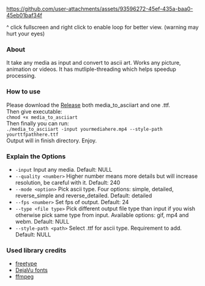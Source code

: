 https://github.com/user-attachments/assets/93596272-45ef-435a-baa0-45eb01baf34f

^ click fullscreen and right click to enable loop for better view. (warning may hurt your eyes)
### **About**
It take any media as input and convert to ascii art. Works any picture, animation or videos. It has mutliple-threading which helps speedup processing.

### **How to use**
Please download the [Release](releases/release-0.1v) both media_to_asciiart and one .ttf. \
Then give executable: \
`chmod +x media_to_asciiart` \
Then finally you can run: \
`./media_to_asciiart -input yourmediahere.mp4 --style-path yourttfpathhere.ttf` \
Output will in finish directory. Enjoy.

### **Explain the Options**
- `-input` Input any media. Default: NULL
- `--quality <number>` Higher number means more details but will increase resolution, be careful with it. Default: 240
- `--mode <option>` Pick ascii type. Four options: simple, detailed, reverse_simple and reverse_detailed. Default: detailed
- `--fps <number>` Set fps of output. Default: 24
- `--type <file type>` Pick different output file type than input if you wish otherwise pick same type from input. Available options: gif, mp4 and webm. Default: NULL
- `--style-path <path>` Select .ttf for ascii type. Requirement to add. Default: NULL

### **Used library credits**
- [freetype](https://github.com/freetype/freetype/tree/738905b34bd1f5a8ff51bd2bc8e38a2d8be9bfd6)
- [DejaVu fonts](https://github.com/dejavu-fonts/dejavu-fonts)
- [ffmpeg](https://github.com/FFmpeg/FFmpeg)
